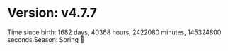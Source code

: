 # Version: v4.7.7
Time since birth: 1682 days, 40368 hours, 2422080 minutes, 145324800 seconds
Season: Spring 🌸
